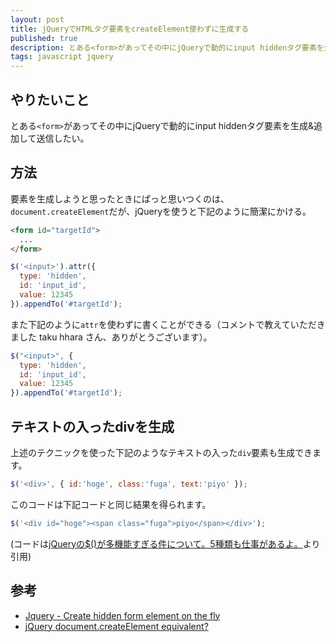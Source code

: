 ```yaml
---
layout: post
title: jQueryでHTMLタグ要素をcreateElement使わずに生成する
published: true
description: とある<form>があってその中にjQueryで動的にinput hiddenタグ要素を生成&追加して送信したい。要素を生成しようと思ったときにぱっと思いつくのは、document.createElementだが、jQueryを使うと簡潔にかける。
tags: javascript jquery
---
```


## やりたいこと

とある`<form>`があってその中にjQueryで動的にinput hiddenタグ要素を生成&追加して送信したい。

## 方法

要素を生成しようと思ったときにぱっと思いつくのは、`document.createElement`だが、jQueryを使うと下記のように簡潔にかける。

```html
<form id="targetId">
  ...
</form>
```

```js
$('<input>').attr({
  type: 'hidden',
  id: 'input_id',
  value: 12345
}).appendTo('#targetId');
```

また下記のように`attr`を使わずに書くことができる（コメントで教えていただきました taku hhara さん、ありがとうございます）。

```js
$("<input>", {
  type: 'hidden',
  id: 'input_id',
  value: 12345
}).appendTo('#targetId');
```

## テキストの入ったdivを生成

上述のテクニックを使った下記のようなテキストの入った`div`要素も生成できます。

```js
$('<div>', { id:'hoge', class:'fuga', text:'piyo' });
```

このコードは下記コードと同じ結果を得られます。

```js
$('<div id="hoge"><span class="fuga">piyo</span></div>');
```

(コードは[jQueryの$()が多機能すぎる件について。5種類も仕事があるよ。](http://ginpen.com/2012/12/01/jquery-core-func/)より引用)

## 参考

- [Jquery - Create hidden form element on the fly](http://stackoverflow.com/questions/2408043/jquery-create-hidden-form-element-on-the-fly)
- [jQuery document.createElement equivalent?](http://stackoverflow.com/questions/268490/jquery-document-createelement-equivalent)
